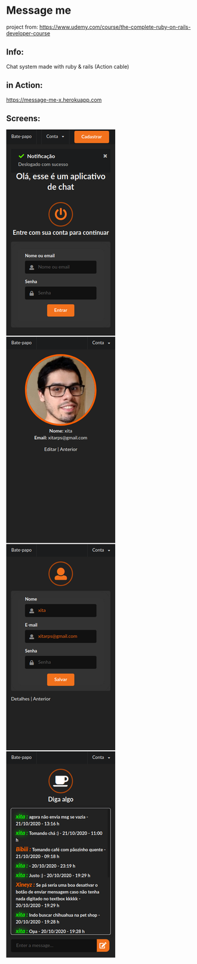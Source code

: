 # Message me

project from:
https://www.udemy.com/course/the-complete-ruby-on-rails-developer-course

## Info:
Chat system made with ruby & rails (Action cable)

## in Action:
https://message-me-x.herokuapp.com

## Screens:

![register](git_images/prints/register.png)
![show](git_images/prints/show.png)
![update](git_images/prints/update.png)
![chat](git_images/prints/chat.png)
